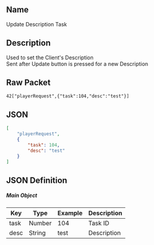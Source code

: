 ## Name

Update Description Task

## Description

Used to set the Client's Description<br>
Sent after Update button is pressed for a new Description


## Raw Packet

`42["playerRequest",{"task":104,"desc":"test"}]`

## JSON

``` json
[
    "playerRequest",
    {
        "task": 104,
        "desc": "test"
    }
]
```

## JSON Definition

##### Main Object
| Key  | Type   | Example | Description |
|------|--------|---------|-------------|
| task | Number | 104     | Task ID     |
| desc | String | test    | Description |